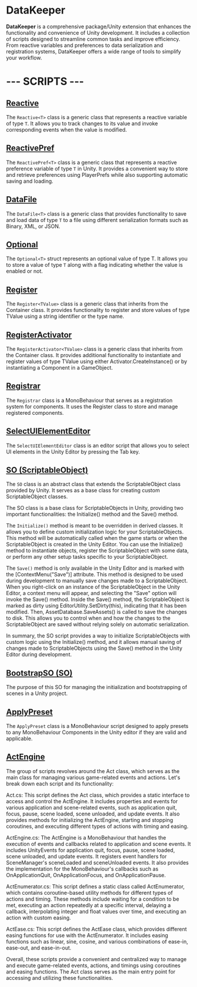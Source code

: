 # **DataKeeper**

**DataKeeper** is a comprehensive package/Unity extension that enhances the functionality and convenience of Unity development. It includes a collection of scripts designed to streamline common tasks and improve efficiency. From reactive variables and preferences to data serialization and registration systems, DataKeeper offers a wide range of tools to simplify your workflow.

# --- SCRIPTS ---

## [Reactive<T>](https://github.com/Allasstar/DataKeeper/blob/main/Assets/DataKeeper/Generic/Reactive.cs)

The `Reactive<T>` class is a generic class that represents a reactive variable of type `T`. It allows you to track changes to its value and invoke corresponding events when the value is modified.

## [ReactivePref<T>](https://github.com/Allasstar/DataKeeper/blob/main/Assets/DataKeeper/Generic/ReactivePref.cs)

The `ReactivePref<T>` class is a generic class that represents a reactive preference variable of type `T` in Unity. It provides a convenient way to store and retrieve preferences using PlayerPrefs while also supporting automatic saving and loading.

## [DataFile<T>](https://github.com/Allasstar/DataKeeper/blob/main/Assets/DataKeeper/Generic/DataFile.cs)

The `DataFile<T>` class is a generic class that provides functionality to save and load data of type `T` to a file using different serialization formats such as Binary, XML, or JSON.

## [Optional<T>](https://github.com/Allasstar/DataKeeper/blob/main/Assets/DataKeeper/Generic/Optional.cs)

The `Optional<T>` struct represents an optional value of type T. It allows you to store a value of type `T` along with a flag indicating whether the value is enabled or not.

## [Register<TValue>](https://github.com/Allasstar/DataKeeper/blob/main/Assets/DataKeeper/Generic/Register.cs)
The `Register<TValue>` class is a generic class that inherits from the Container<TValue> class. It provides functionality to register and store values of type TValue using a string identifier or the type name.

## [RegisterActivator<TValue>](https://github.com/Allasstar/DataKeeper/blob/main/Assets/DataKeeper/Generic/RegisterActivator.cs)
The `RegisterActivator<TValue>` class is a generic class that inherits from the Container<TValue> class. It provides additional functionality to instantiate and register values of type TValue using either Activator.CreateInstance<T>() or by instantiating a Component in a GameObject.

## [Registrar](https://github.com/Allasstar/DataKeeper/blob/main/Assets/DataKeeper/Components/Registrar.cs)
The `Registrar` class is a MonoBehaviour that serves as a registration system for components. It uses the Register<Component> class to store and manage registered components.

## [SelectUIElementEditor](https://github.com/Allasstar/DataKeeper/blob/main/Assets/DataKeeper/Editor/SellectUIElementEditor.cs)
The `SelectUIElementEditor` class is an editor script that allows you to select UI elements in the Unity Editor by pressing the Tab key.

## [SO (ScriptableObject)](https://github.com/Allasstar/DataKeeper/blob/main/Assets/DataKeeper/Base/SO.cs)
The `SO` class is an abstract class that extends the ScriptableObject class provided by Unity. It serves as a base class for creating custom ScriptableObject classes.

The SO class is a base class for ScriptableObjects in Unity, providing two important functionalities: the Initialize() method and the Save() method.

The `Initialize()` method is meant to be overridden in derived classes. It allows you to define custom initialization logic for your ScriptableObjects. This method will be automatically called when the game starts or when the ScriptableObject is created in the Unity Editor. You can use the Initialize() method to instantiate objects, register the ScriptableObject with some data, or perform any other setup tasks specific to your ScriptableObject.

The `Save()` method is only available in the Unity Editor and is marked with the [ContextMenu("Save")] attribute. This method is designed to be used during development to manually save changes made to a ScriptableObject. When you right-click on an instance of the ScriptableObject in the Unity Editor, a context menu will appear, and selecting the "Save" option will invoke the Save() method. Inside the Save() method, the ScriptableObject is marked as dirty using EditorUtility.SetDirty(this), indicating that it has been modified. Then, AssetDatabase.SaveAssets() is called to save the changes to disk. This allows you to control when and how the changes to the ScriptableObject are saved without relying solely on automatic serialization.

In summary, the SO script provides a way to initialize ScriptableObjects with custom logic using the Initialize() method, and it allows manual saving of changes made to ScriptableObjects using the Save() method in the Unity Editor during development.

## [BootstrapSO (SO)](https://github.com/Allasstar/DataKeeper/blob/main/Assets/DataKeeper/Extra/BootstrapSO.cs)
The purpose of this SO for managing the initialization and bootstrapping of scenes in a Unity project. 

## [ApplyPreset](https://github.com/Allasstar/DataKeeper/blob/main/Assets/DataKeeper/UI/ApplyPreset.cs)
The `ApplyPreset` class is a MonoBehaviour script designed to apply presets to any MonoBehaviour Components in the Unity editor if they are valid and applicable.

## [ActEngine](https://github.com/Allasstar/DataKeeper/tree/main/Assets/DataKeeper/Extra/ActCore)

The group of scripts revolves around the Act class, which serves as the main class for managing various game-related events and actions. Let's break down each script and its functionality:

Act.cs: This script defines the Act class, which provides a static interface to access and control the ActEngine. It includes properties and events for various application and scene-related events, such as application quit, focus, pause, scene loaded, scene unloaded, and update events. It also provides methods for initializing the ActEngine, starting and stopping coroutines, and executing different types of actions with timing and easing.

ActEngine.cs: The ActEngine is a MonoBehaviour that handles the execution of events and callbacks related to application and scene events. It includes UnityEvents for application quit, focus, pause, scene loaded, scene unloaded, and update events. It registers event handlers for SceneManager's sceneLoaded and sceneUnloaded events. It also provides the implementation for the MonoBehaviour's callbacks such as OnApplicationQuit, OnApplicationFocus, and OnApplicationPause.

ActEnumerator.cs: This script defines a static class called ActEnumerator, which contains coroutine-based utility methods for different types of actions and timing. These methods include waiting for a condition to be met, executing an action repeatedly at a specific interval, delaying a callback, interpolating integer and float values over time, and executing an action with custom easing.

ActEase.cs: This script defines the ActEase class, which provides different easing functions for use with the ActEnumerator. It includes easing functions such as linear, sine, cosine, and various combinations of ease-in, ease-out, and ease-in-out.

Overall, these scripts provide a convenient and centralized way to manage and execute game-related events, actions, and timings using coroutines and easing functions. The Act class serves as the main entry point for accessing and utilizing these functionalities.
